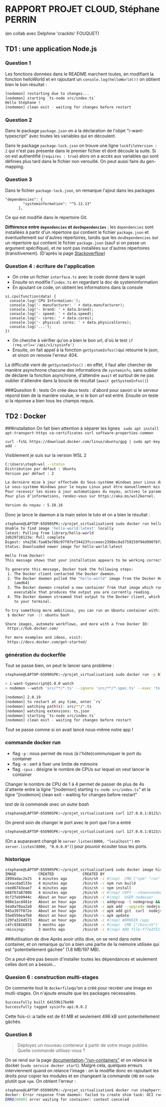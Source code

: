 # RAPPORT PROJET CLOUD, Stéphane PERRIN
(en collab avec Delphine 'crackito' FOUQUET)

## TD1 : une application Node.js
### Question 1
Les fonctions données dans le README marchent toutes, en modifiant la fonction helloWorld et en rajoutant un `console.log(helloWorld())` on obtient bien le bon résultat :
``` bash
[nodemon] restarting due to changes...
[nodemon] starting `ts-node src/index.ts`
Hello Stéphane !
[nodemon] clean exit - waiting for changes before restart
```
### Question 2
Dans le package `package.json` on a la déclaration de l'objet "i-want-typescript" avec toutes les variables qui en découlent.

Dans le package `package-lock.json` on trouve  une ligne `lockfileVersion : 2` qui n'est pas présente dans le premier fichier et dont découle la suite. Si on est authentifié (`requires : true`) alors on a accès aux variables qui sont définies plus tard dans le fichier non verouillé. On peut aussi faire du gen-mapping.

### Question 3
Dans le fichier `package-lock.json`, on remarque l'ajout dans les packages
```
"dependencies": {
        "systeminformation": "^5.12.13"
      },
```
Ce qui est modifié dans le répertoire Git.

**Différence entre `dependencies` et `devDependencies`** : les `dependencies` sont installées à partir d'un répertoire qui contient le fichier `package.json` et éventuellement sur d'autres répertoires, tandis que les `devDependencies` sur un répertoire qui contient le fichier `package.json` (sauf si on passe un argument spécifique), et ne sont pas installées sur d'autres répertoires (transitivement). (D'après la page [Stackoverflow](https://stackoverflow.com/questions/18875674/whats-the-difference-between-dependencies-devdependencies-and-peerdependencies))

### Question 4 : écriture de l'application
- On crée un fichier `interface.ts` avec le code donné dans le sujet
- Ensuite on modifie l'`index.ts` en regardant la doc de systeminformation
- En ajoutant ce code, on obtient les informations dans la console
```
si.cpu(function(data) {
  console.log('CPU Information:');
  console.log('- manufacturer: ' + data.manufacturer);
  console.log('- brand: ' + data.brand);
  console.log('- speed: ' + data.speed);
  console.log('- cores: ' + data.cores);
  console.log('- physical cores: ' + data.physicalCores);
  console.log('...');
})
```
- On cherche à vérifier qu'on a bien le bon url, d'où le test `if (req.url=='/api/v1/sysinfo')`
- Ensuite, on fait appel à la fonction `getSystemInfos()`qui retourne le json, et sinon on renvoie l'erreur 404.

La difficulté vient de `getSystemInfos()` : en effet, il faut aller chercher de manière asynchrone chacune des informations de `systeminfo`, sans oublier de déclarer la fonction asynchrone, d'attendre `await` et surtout de ne pas oublier d'attendre dans la boucle de résultat (`await getSystemInfos()`)

###Quesiton 6 : tests 
On crée deux tests : d'abord pour savori si le serveur répond bien de la manière voulue, ie si le bon url est entré. Ensuite on teste si la réponse a bien tous les champs requis.

## TD2 : Docker
###installation
On fait bien attention à séparer les lignes 
` sudo apt install apt-transport-https ca-certificates curl software-properties-common`

`curl -fsSL https://download.docker.com/linux/ubuntu/gpg | sudo apt-key add -`

Visiblement je suis sur la version WSL 2 
```bash
C:\Users\steph>wsl --status
Distribution par défaut : Ubuntu
Version par défaut : 2

La dernière mise à jour effectuée du Sous-système Windows pour Linux date du 08/11/2022
Le sous-système Windows pour le noyau Linux peut être manuellement mis à jour avec « WSL--Update », mais les mises à jour automatiques ne peuvent pas être effectuées en raison des paramètres de votre système.
Pour recevoir les mises à jour automatiques du noyau, activez le paramètre Windows Update : « Recevoir les mises à jour d’autres produits Microsoft lors de la mise à jour de Windows ».
Pour plus d’informations, rendez-vous sur https://aka.ms/wsl2kernel.

Version du noyau : 5.10.16
```

Donc je lance le daemon à la main selon le tuto et on a bien le résultat :
``` bash
stephane@LAPTOP-65O90SPK:~/projet_virtualisation$ sudo docker run hello-world
Unable to find image 'hello-world:latest' locally
latest: Pulling from library/hello-world
2db29710123e: Pull complete 
Digest: sha256:faa03e786c97f07ef34423fccceeec2398ec8a5759259f94d99078f264e9d7af
Status: Downloaded newer image for hello-world:latest

Hello from Docker!
This message shows that your installation appears to be working correctly.

To generate this message, Docker took the following steps:
 1. The Docker client contacted the Docker daemon.
 2. The Docker daemon pulled the "hello-world" image from the Docker Hub.
    (amd64)
 3. The Docker daemon created a new container from that image which runs the
    executable that produces the output you are currently reading.
 4. The Docker daemon streamed that output to the Docker client, which sent it
    to your terminal.

To try something more ambitious, you can run an Ubuntu container with:
 $ docker run -it ubuntu bash

Share images, automate workflows, and more with a free Docker ID:
 https://hub.docker.com/

For more examples and ideas, visit:
 https://docs.docker.com/get-started/ 
 ```

 ### génération du dockerfile
 Tout se passe bien, on peut le lancer sans problème : 
 ``` bash
 stephane@LAPTOP-65O90SPK:~/projet_virtualisation$ sudo docker run -p 8123:8000 -m1024m --cpus=1 sysinfo-api:0.0.1

> i-want-typescript@1.0.0 watch
> nodemon --watch 'src/**/*.ts' --ignore 'src/**/*.spec.ts' --exec 'ts-node' src/index.ts

[nodemon] 2.0.19
[nodemon] to restart at any time, enter `rs`
[nodemon] watching path(s): src/**/*.ts
[nodemon] watching extensions: ts,json
[nodemon] starting `ts-node src/index.ts`
[nodemon] clean exit - waiting for changes before restart
```
Tout se passe comme si on avait lancé nous-même notre app !

### commande docker run
- flag `-p` : nous permet de nous (à l'hôte)communiquer le port du container
- flag `-m` : sert à fixer une limite de mémoire
- flag `-cpus` : désigne le nombre de CPUs sur lequel on veut lancer le container

Changer le nombre de CPU de 1 à 4 permet de passer de plus de 4s d'attente entre la ligne "[nodemon] starting `ts-node src/index.ts`"  et la ligne "[nodemon] clean exit - waiting for changes before restart"

*test de la commande avec un autre bash*
``` bash
stephane@LAPTOP-65O90SPK:~/projet_virtualisation$ curl 127.0.0.1:8123/api/v1/sysinfo
```
On prend soin de changer le port avec le port que l'on a entré 
```bash
stephane@LAPTOP-65O90SPK:~/projet_virtualisation$ curl 127.0.0.1:8123/api/v1/sysinfo
```
(On a auparavant changé le `server.listen(8000, "localhost")` en `server.listen(8000, "0.0.0.0")`) pour pouvoir écouter tous les ports.
### historique
```bash
stephane@LAPTOP-65O90SPK:~/projet_virtualisation$ sudo docker image history sysinfo-api:0.0.1
IMAGE          CREATED             CREATED BY                                      SIZE      COMMENT
2899adac2e25   4 minutes ago       /bin/sh -c #(nop)  CMD ["npm" "run" "watch"]    0B        
e1eacdad133e   4 minutes ago       /bin/sh -c npm run build                        29.9kB    
cee86743eae7   4 minutes ago       /bin/sh -c npm install                          519kB     
b68f67a8780b   4 minutes ago       /bin/sh -c #(nop) COPY --chown=nodeuser:node…   126MB     
dcf2feb9944c   About an hour ago   /bin/sh -c #(nop)  USER nodeuser                0B        
080e1acd481e   About an hour ago   /bin/sh -c addgroup -S nodegroup && adduser …   4.72kB    
5ea0a70aa2a0   About an hour ago   /bin/sh -c apk add --upgrade nodejs-doc         156kB     
945a397f872e   About an hour ago   /bin/sh -c apk add git  curl  nodejs  npm       63.2MB    
55e8556ea7b8   About an hour ago   /bin/sh -c apk update                           2.3MB     
129fa324d573   About an hour ago   /bin/sh -c #(nop) WORKDIR /app                  0B        
c4fc93816858   3 months ago        /bin/sh -c #(nop)  CMD ["/bin/sh"]              0B        
<missing>      3 months ago        /bin/sh -c #(nop) ADD file:f77e3f51f020890d2…   5.59MB 
```
###utilisation de dive
Après avoir utilis dive, on se rend dans notre container, et on remarque qu'on a bien une partie de la mémoire utilisée qui est "potentiellement gâchée" (1.8 MB/197 MB).

On a peut-être pas besoin d'installer toutes les dépendances et seulement celles dont on a besoin...

### Quesion 6 : construction multi-stages
On commente tout le `dockerfile`qu'on a créé pour recréer une image en mutli-stages.
On n'ajoute ensuite que les packages nécessaires.
```bash
Successfully built 64159b17be90
Successfully tagged sysinfo-api:0.0.2
```
Cette fois-ci :a taille est de 61 MB et seulement 496 kB sont potentiellement gâchés.
### Question 8
> Déployez un nouveau conteneur à partir de votre image publiée. Quelle commande utilisez-vous ?

On se rend sur la page [documentation-"run-containers"](https://docs.docker.com/language/nodejs/run-containers/)   et on relance le docker (`sudo service docker start`). Malgré cela, quelques erreurs interviennent quand on relance l'image : on la modifie donc en rajoutant les droits pour copier les modules et en changeant la commande `CMD` en `node` plutôt que `npm`. On obtient l'erreur  :
``` bash
stephane@LAPTOP-65O90SPK:~/projet_virtualisation$ docker run stephperrin/sysinfo-api:0.0.2
docker: Error response from daemon: failed to create shim task: OCI runtime create failed: runc create failed: unable to start container process: exec: "npm": executable file not found in $PATH: unknown.
ERRO[0000] error waiting for container: context canceled
```
